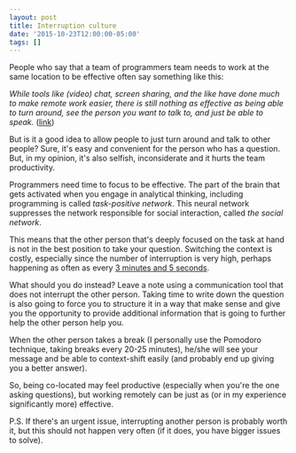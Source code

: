 ```yaml
---
layout: post
title: Interruption culture
date: '2015-10-23T12:00:00-05:00'
tags: []
---
```

People who say that a team of programmers team needs to work at the same location to be effective often say something like this:

_While tools like (video) chat, screen sharing, and the like have done much to make remote work easier, there is still nothing as effective as being able to turn around, see the person you want to talk to, and just be able to speak._ ([link](http://martinfowler.com/articles/remote-or-co-located.html))

But is it a good idea to allow people to just turn around and talk to other people? Sure, it's easy and convenient for the person who has a question. But, in my opinion, it's also selfish, inconsiderate and it hurts the team productivity.

Programmers need time to focus to be effective. The part of the brain that gets activated when you engage in analytical thinking, including programming is called _task-positive network_. This neural network suppresses the network responsible for social interaction, called _the social network_.

This means that the other person that's deeply focused on the task at hand is not in the best position to take your question. Switching the context is costly, especially since the number of interruption is very high, perhaps happening as often as every [3 minutes and 5 seconds](https://www.washingtonpost.com/news/inspired-life/wp/2015/06/01/interruptions-at-work-can-cost-you-up-to-6-hours-a-day-heres-how-to-avoid-them/).

What should you do instead? Leave a note using a communication tool that does not interrupt the other person. Taking time to write down the question is also going to force you to structure it in a way that make sense and give you the opportunity to provide additional information that is going to further help the other person help you.

When the other person takes a break (I personally use the Pomodoro technique, taking breaks every 20-25 minutes), he/she will see your message and be able to context-shift easily (and probably end up giving you a better answer).

So, being co-located may feel productive (especially when you're the one asking questions), but working remotely can be just as (or in my experience significantly more) effective.

P.S. If there's an urgent issue, interrupting another person is probably worth it, but this should not happen very often (if it does, you have bigger issues to solve).

